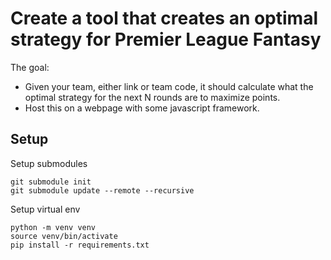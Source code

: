 # Create a tool that creates an optimal strategy for Premier League Fantasy

The goal:
 - Given your team, either link or team code, it should calculate what the optimal strategy for the next N rounds are to maximize points.
 - Host this on a webpage with some javascript framework.


## Setup

Setup submodules

```
git submodule init
git submodule update --remote --recursive
```

Setup virtual env

```
python -m venv venv
source venv/bin/activate
pip install -r requirements.txt
```






